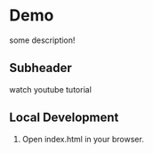 # Demo

some description!


## Subheader

watch youtube tutorial

## Local Development

1. Open index.html in your browser.
